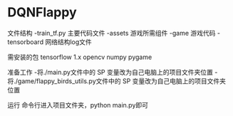 # DQNFlappy

文件结构
-train_tf.py 主要代码文件
-assets 游戏所需组件
-game 游戏代码
-tensorboard 网络结构log文件

需安装的包
tensorflow 1.x
opencv
numpy
pygame

准备工作
-将./main.py文件中的 SP 变量改为自己电脑上的项目文件夹位置
-将./game/flappy_birds_utils.py文件中的 SP 变量改为自己电脑上的项目文件夹位置

运行
命令行进入项目文件夹，python main.py即可
